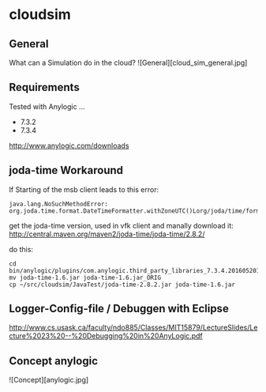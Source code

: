 # cloudsim

## General
What can a Simulation do in the cloud?
![General][cloud_sim_general.jpg]

## Requirements
Tested with Anylogic ...
* 7.3.2
* 7.3.4

http://www.anylogic.com/downloads

## joda-time Workaround
If Starting of the msb client leads to this error:

	java.lang.NoSuchMethodError: org.joda.time.format.DateTimeFormatter.withZoneUTC()Lorg/joda/time/format/DateTimeFormatter;

get the joda-time version, used in vfk client and manally download it: http://central.maven.org/maven2/joda-time/joda-time/2.8.2/ 

do this:

	cd bin/anylogic/plugins/com.anylogic.third_party_libraries_7.3.4.201605201443/lib/database/querydsl/
	mv joda-time-1.6.jar joda-time-1.6.jar_ORIG
	cp ~/src/cloudsim/JavaTest/joda-time-2.8.2.jar joda-time-1.6.jar



## Logger-Config-file / Debuggen with Eclipse
http://www.cs.usask.ca/faculty/ndo885/Classes/MIT15879/LectureSlides/Lecture%2023%20--%20Debugging%20in%20AnyLogic.pdf

## Concept anylogic
![Concept][anylogic.jpg]